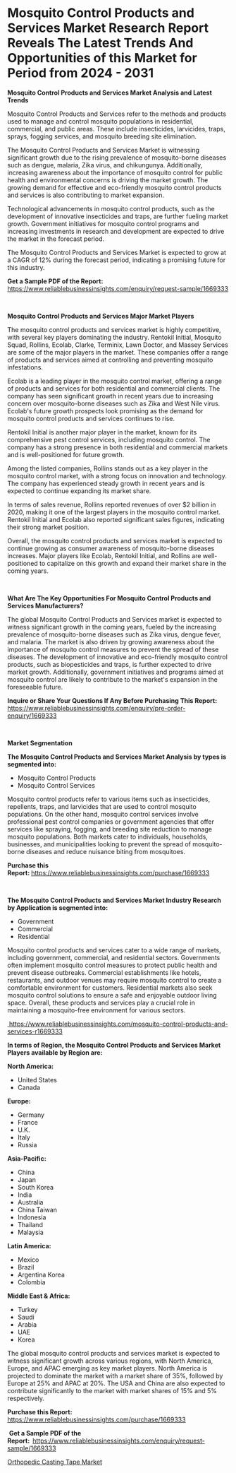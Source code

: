 <p><h1>Mosquito Control Products and Services Market Research Report Reveals The Latest Trends And Opportunities of this Market for Period from 2024 - 2031</h1></p><p><strong>Mosquito Control Products and Services Market Analysis and Latest Trends</strong></p>
<p><p>Mosquito Control Products and Services refer to the methods and products used to manage and control mosquito populations in residential, commercial, and public areas. These include insecticides, larvicides, traps, sprays, fogging services, and mosquito breeding site elimination.</p><p>The Mosquito Control Products and Services Market is witnessing significant growth due to the rising prevalence of mosquito-borne diseases such as dengue, malaria, Zika virus, and chikungunya. Additionally, increasing awareness about the importance of mosquito control for public health and environmental concerns is driving the market growth. The growing demand for effective and eco-friendly mosquito control products and services is also contributing to market expansion.</p><p>Technological advancements in mosquito control products, such as the development of innovative insecticides and traps, are further fueling market growth. Government initiatives for mosquito control programs and increasing investments in research and development are expected to drive the market in the forecast period.</p><p>The Mosquito Control Products and Services Market is expected to grow at a CAGR of 12% during the forecast period, indicating a promising future for this industry.</p></p>
<p><strong>Get a Sample PDF of the Report:&nbsp;</strong> <a href="https://www.reliablebusinessinsights.com/enquiry/request-sample/1669333">https://www.reliablebusinessinsights.com/enquiry/request-sample/1669333</a></p>
<p>&nbsp;</p>
<p><strong>Mosquito Control Products and Services Major Market Players</strong></p>
<p><p>The mosquito control products and services market is highly competitive, with several key players dominating the industry. Rentokil Initial, Mosquito Squad, Rollins, Ecolab, Clarke, Terminix, Lawn Doctor, and Massey Services are some of the major players in the market. These companies offer a range of products and services aimed at controlling and preventing mosquito infestations.</p><p>Ecolab is a leading player in the mosquito control market, offering a range of products and services for both residential and commercial clients. The company has seen significant growth in recent years due to increasing concern over mosquito-borne diseases such as Zika and West Nile virus. Ecolab's future growth prospects look promising as the demand for mosquito control products and services continues to rise.</p><p>Rentokil Initial is another major player in the market, known for its comprehensive pest control services, including mosquito control. The company has a strong presence in both residential and commercial markets and is well-positioned for future growth.</p><p>Among the listed companies, Rollins stands out as a key player in the mosquito control market, with a strong focus on innovation and technology. The company has experienced steady growth in recent years and is expected to continue expanding its market share.</p><p>In terms of sales revenue, Rollins reported revenues of over $2 billion in 2020, making it one of the largest players in the mosquito control market. Rentokil Initial and Ecolab also reported significant sales figures, indicating their strong market position.</p><p>Overall, the mosquito control products and services market is expected to continue growing as consumer awareness of mosquito-borne diseases increases. Major players like Ecolab, Rentokil Initial, and Rollins are well-positioned to capitalize on this growth and expand their market share in the coming years.</p></p>
<p>&nbsp;</p>
<p><strong>What Are The Key Opportunities For Mosquito Control Products and Services Manufacturers?</strong></p>
<p><p>The global Mosquito Control Products and Services market is expected to witness significant growth in the coming years, fueled by the increasing prevalence of mosquito-borne diseases such as Zika virus, dengue fever, and malaria. The market is also driven by growing awareness about the importance of mosquito control measures to prevent the spread of these diseases. The development of innovative and eco-friendly mosquito control products, such as biopesticides and traps, is further expected to drive market growth. Additionally, government initiatives and programs aimed at mosquito control are likely to contribute to the market's expansion in the foreseeable future.</p></p>
<p><strong>Inquire or Share Your Questions If Any Before Purchasing This Report:</strong> <a href="https://www.reliablebusinessinsights.com/enquiry/pre-order-enquiry/1669333">https://www.reliablebusinessinsights.com/enquiry/pre-order-enquiry/1669333</a></p>
<p>&nbsp;</p>
<p><strong>Market Segmentation</strong></p>
<p><strong>The Mosquito Control Products and Services Market Analysis by types is segmented into:</strong></p>
<p><ul><li>Mosquito Control Products</li><li>Mosquito Control Services</li></ul></p>
<p><p>Mosquito control products refer to various items such as insecticides, repellents, traps, and larvicides that are used to control mosquito populations. On the other hand, mosquito control services involve professional pest control companies or government agencies that offer services like spraying, fogging, and breeding site reduction to manage mosquito populations. Both markets cater to individuals, households, businesses, and municipalities looking to prevent the spread of mosquito-borne diseases and reduce nuisance biting from mosquitoes.</p></p>
<p><strong>Purchase this Report:&nbsp;</strong><a href="https://www.reliablebusinessinsights.com/purchase/1669333">https://www.reliablebusinessinsights.com/purchase/1669333</a></p>
<p>&nbsp;</p>
<p><strong>The Mosquito Control Products and Services Market Industry Research by Application is segmented into:</strong></p>
<p><ul><li>Government</li><li>Commercial</li><li>Residential</li></ul></p>
<p><p>Mosquito control products and services cater to a wide range of markets, including government, commercial, and residential sectors. Governments often implement mosquito control measures to protect public health and prevent disease outbreaks. Commercial establishments like hotels, restaurants, and outdoor venues may require mosquito control to create a comfortable environment for customers. Residential markets also seek mosquito control solutions to ensure a safe and enjoyable outdoor living space. Overall, these products and services play a crucial role in maintaining a mosquito-free environment for various sectors.</p></p>
<p><a href="https://www.reliablebusinessinsights.com/mosquito-control-products-and-services-r1669333">&nbsp;https://www.reliablebusinessinsights.com/mosquito-control-products-and-services-r1669333</a></p>
<p><strong>In terms of Region, the Mosquito Control Products and Services Market Players available by Region are:</strong></p>
<p>
    <p> <strong> North America: </strong>
        <ul>
            <li>United States</li>
            <li>Canada</li>
        </ul>
        </p> 
    <p> <strong> Europe: </strong>
        <ul>
            <li>Germany</li>
            <li>France</li>
            <li>U.K.</li>
            <li>Italy</li>
            <li>Russia</li>
        </ul>
        </p> 
    <p> <strong> Asia-Pacific: </strong>
        <ul>
            <li>China</li>
            <li>Japan</li>
            <li>South Korea</li>
            <li>India</li>
            <li>Australia</li>
            <li>China Taiwan</li>
            <li>Indonesia</li>
            <li>Thailand</li>
            <li>Malaysia</li>
        </ul>
        </p> 
    <p> <strong> Latin America: </strong>
        <ul>
            <li>Mexico</li>
            <li>Brazil</li>
            <li>Argentina Korea</li>
            <li>Colombia</li>
        </ul>
        </p> 
    <p> <strong> Middle East & Africa: </strong>
        <ul>
            <li>Turkey</li>
            <li>Saudi</li>
            <li>Arabia</li>
            <li>UAE</li>
            <li>Korea</li>
        </ul>
    </p>
    </p>
<p><p>The global mosquito control products and services market is expected to witness significant growth across various regions, with North America, Europe, and APAC emerging as key market players. North America is projected to dominate the market with a market share of 35%, followed by Europe at 25% and APAC at 20%. The USA and China are also expected to contribute significantly to the market with market shares of 15% and 5% respectively.</p></p>
<p><strong>Purchase this Report: </strong><a href="https://www.reliablebusinessinsights.com/purchase/1669333">https://www.reliablebusinessinsights.com/purchase/1669333</a></p>
<p>&nbsp;<strong>Get a Sample PDF of the Report:&nbsp;&nbsp;</strong><a href="https://www.reliablebusinessinsights.com/enquiry/request-sample/1669333">https://www.reliablebusinessinsights.com/enquiry/request-sample/1669333</a></p>
<p><strong></strong></p>
<p><p><a href="https://view.publitas.com/reportprime-1/orthopedic-casting-tape-market-research-report-market-forecast-and-growth-prospects-with-a-steady-cagr-of-10-3-from-2024-2031/">Orthopedic Casting Tape Market</a></p></p>